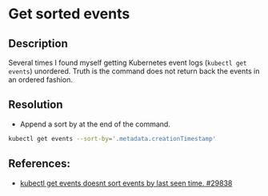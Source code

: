 # Get sorted events

## Description

Several times I found myself getting Kubernetes event logs (`kubectl get events`) unordered. Truth is the command does not return back the events in an ordered fashion.

## Resolution

* Append a sort by at the end of the command.

```bash
kubectl get events --sort-by='.metadata.creationTimestamp'
```

## References:
- [kubectl get events doesnt sort events by last seen time. #29838](https://github.com/kubernetes/kubernetes/issues/29838)
